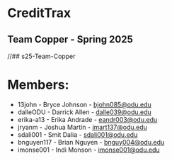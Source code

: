 # CreditTrax
## Team Copper - Spring 2025
//## s25-Team-Copper

# Members:  

- 13john - Bryce Johnson - bjohn085@odu.edu
- dalleODU - Darrick Allen - dalle039@odu.edu
- erika-a13 - Erika Andrade - eandr003@odu.edu
- jryanm - Joshua Martin - jmart137@odu.edu
- sdali001 - Smit Dalia - sdali001@odu.edu
- bnguyen117 - Brian Nguyen - bnguy004@odu.edu
- imonse001 - Indi Monson - imonse001@odu.edu
